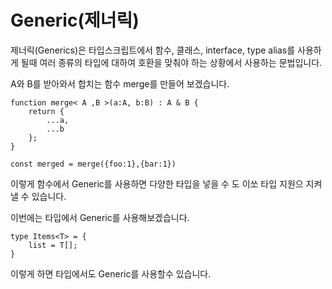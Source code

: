 # Generic(제너릭)
제너릭(Generics)은 타입스크립트에서 함수, 클래스, interface, type alias를 사용하게 될때 여러 종류의 타입에 대하여 호환을 맞춰야 하는 상황에서 사용하는 문법입니다.

A와 B를 받아와서 합치는 함수 merge를 만들어 보겠습니다.

```tsx
function merge< A ,B >(a:A, b:B) : A & B {
	return {
		...a,
		...b
	};
}

const merged = merge({foo:1},{bar:1})
```

이렇게 함수에서 Generic를 사용하면 다양한 타입을 넣을 수 도 이쏘 타입 지원으 지켜낼 수 있습니다.

이번에는 타입에서 Generic를 사용해보겠습니다. 

```tsx
type Items<T> = {
	list = T[];
}
```

이렇게 하면 타입에서도 Generic를 사용할수 있습니다.